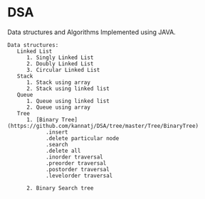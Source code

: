 # DSA
Data structures and Algorithms
 Implemented using JAVA.
   
    Data structures:
       Linked List
          1. Singly Linked List
          2. Doubly Linked List
          3. Circular Linked List
       Stack
          1. Stack using array
          2. Stack using linked list
       Queue
          1. Queue using linked list 
          2. Queue using array
       Tree
          1. [Binary Tree] (https://github.com/kannatj/DSA/tree/master/Tree/BinaryTree)
                .insert
                .delete particular node
                .search
                .delete all
                .inorder traversal
                .preorder traversal
                .postorder traversal
                .levelorder traversal
                
          2. Binary Search tree
      
